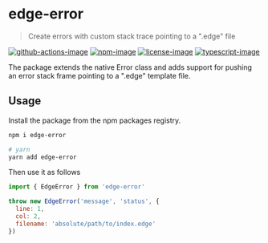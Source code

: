 # edge-error
> Create errors with custom stack trace pointing to a ".edge" file

[![github-actions-image]][github-actions-url] [![npm-image]][npm-url] [![license-image]][license-url] [![typescript-image]][typescript-url]

The package extends the native Error class and adds support for pushing an error stack frame pointing to a ".edge" template file.

## Usage
Install the package from the npm packages registry.

```bash
npm i edge-error

# yarn
yarn add edge-error
```

Then use it as follows

```js
import { EdgeError } from 'edge-error'

throw new EdgeError('message', 'status', {
  line: 1,
  col: 2,
  filename: 'absolute/path/to/index.edge'
})
```

[github-actions-image]: https://img.shields.io/github/workflow/status/edge-js/error/test?style=for-the-badge
[github-actions-url]: https://github.com/edge-js/error/actions/workflows/test.yml "github-actions"

[npm-image]: https://img.shields.io/npm/v/edge-error.svg?style=for-the-badge&logo=npm
[npm-url]: https://npmjs.org/package/edge-error "npm"

[license-image]: https://img.shields.io/npm/l/edge-error?color=blueviolet&style=for-the-badge
[license-url]: LICENSE.md "license"

[typescript-image]: https://img.shields.io/badge/Typescript-294E80.svg?style=for-the-badge&logo=typescript
[typescript-url]:  "typescript"
